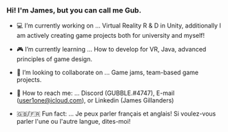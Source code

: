 ### Hi! I'm James, but you can call me Gub.

- 💻 I’m currently working on ... Virtual Reality R & D in Unity, additionally I am actively creating game projects both for university and myself!

- 🎮 I’m currently learning ... How to develop for VR, Java, advanced principles of game design.

- 👥 I’m looking to collaborate on ... Game jams, team-based game projects. 

- 📨 How to reach me: ... Discord (GUBBLE.#4747), E-mail (user1one@icloud.com), or Linkedin (James Gillanders)

- 🇬🇧/🇫🇷 Fun fact: ... Je peux parler français et anglais! Si voulez-vous parler l'une ou l'autre langue, dites-moi!

